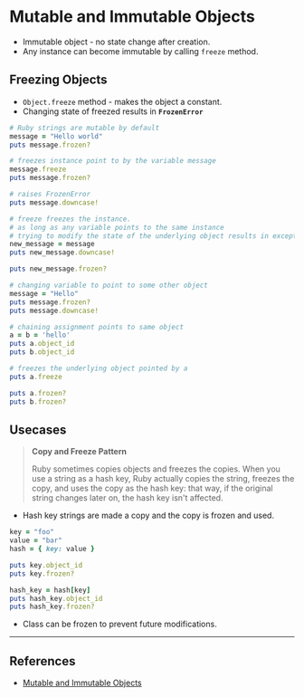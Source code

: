# Mutable and Immutable Objects

* Immutable object - no state change after creation.
* Any instance can become immutable by calling `freeze` method.

## Freezing Objects

* `Object.freeze` method - makes the object a constant.
* Changing state of freezed results in **`FrozenError`**

~~~ruby
# Ruby strings are mutable by default
message = "Hello world"
puts message.frozen?

# freezes instance point to by the variable message
message.freeze
puts message.frozen?

# raises FrozenError
puts message.downcase!

# freeze freezes the instance.
# as long as any variable points to the same instance
# trying to modify the state of the underlying object results in exception being raised.
new_message = message
puts new_message.downcase!

puts new_message.frozen?

# changing variable to point to some other object
message = "Hello"
puts message.frozen?
puts message.downcase!

# chaining assignment points to same object
a = b = 'hello'
puts a.object_id
puts b.object_id

# freezes the underlying object pointed by a
puts a.freeze

puts a.frozen?
puts b.frozen?

~~~

## Usecases

> **Copy and Freeze Pattern**
>
> Ruby sometimes copies objects and freezes the copies. When you use a string as a hash key, Ruby actually copies the string, freezes the copy, and uses the copy as the hash key: that way, if the original string changes later on, the hash key isn't affected.

* Hash key strings are made a copy and the copy is frozen and used.

~~~ruby
key = "foo"
value = "bar"
hash = { key: value }

puts key.object_id
puts key.frozen?

hash_key = hash[key]
puts hash_key.object_id
puts hash_key.frozen?
~~~

* Class can be frozen to prevent future modifications.

---

## References

* [Mutable and Immutable Objects](http://rubylearning.com/satishtalim/mutable_and_immutable_objects.html)
